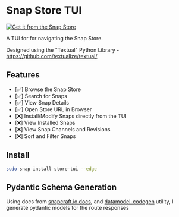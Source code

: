 # Snap Store TUI
[![Get it from the Snap Store](https://snapcraft.io/en/dark/install.svg)](https://snapcraft.io/store-tui)

A TUI for for navigating the Snap Store.

Designed using the "Textual" Python Library - https://github.com/textualize/textual/

## Features
- [✅] Browse the Snap Store
- [✅] Search for Snaps
- [✅] View Snap Details
- [✅] Open Store URL in Browser
- [❌] Install/Modify Snaps directly from the TUI
- [❌] View Installed Snaps
- [❌] View Snap Channels and Revisions
- [❌] Sort and Filter Snaps

## Install
```bash
sudo snap install store-tui --edge
```

## Pydantic Schema Generation

Using docs from [snapcraft.io docs](https://api.snapcraft.io/docs/), and  [datamodel-codegen](https://docs.pydantic.dev/latest/integrations/datamodel_code_generator/) utility, I generate pydantic models for the route responses